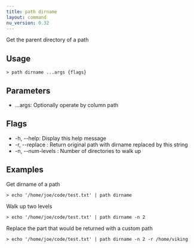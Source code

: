 ```yaml
---
title: path dirname
layout: command
nu_version: 0.32
---
```


Get the parent directory of a path

## Usage

```shell
> path dirname ...args {flags}
```

## Parameters

- ...args: Optionally operate by column path

## Flags

- -h, --help: Display this help message
- -r, --replace <string>: Return original path with dirname replaced by this string
- -n, --num-levels <integer>: Number of directories to walk up

## Examples

Get dirname of a path

```shell
> echo '/home/joe/code/test.txt' | path dirname
```

Walk up two levels

```shell
> echo '/home/joe/code/test.txt' | path dirname -n 2
```

Replace the part that would be returned with a custom path

```shell
> echo '/home/joe/code/test.txt' | path dirname -n 2 -r /home/viking
```
